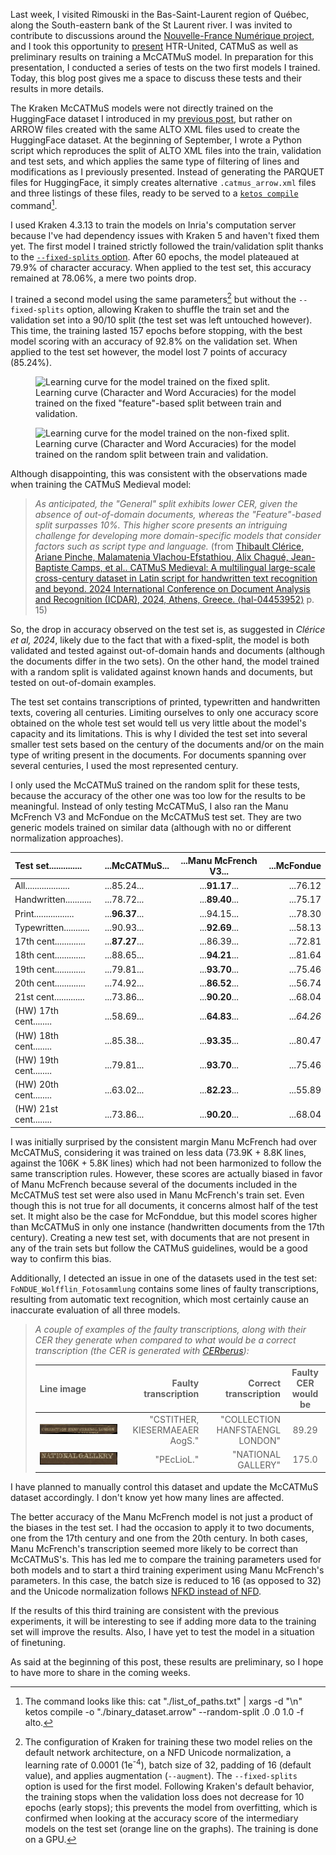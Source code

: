 <!--
.. title: 022 - McCATMuS #5 - Training models
.. slug: 022
.. date: 2024-09-23
.. tags: CATMuS, HTR, datasets
.. category: dataset
.. link: 
.. status:
.. description: 
.. type: text
-->

Last week, I visited Rimouski in the Bas-Saint-Laurent region of Québec, along the South-eastern bank of the St Laurent river. I was invited to contribute to discussions around the [Nouvelle-France Numérique project](https://nouvellefrancenumerique.info/), and I took this opportunity to [present](https://inria.hal.science/hal-04706828) HTR-United, CATMuS as well as preliminary results on training a McCATMuS model. In preparation for this presentation, I conducted a series of tests on the two first models I trained. Today, this blog post gives me a space to discuss these tests and their results in more details.

The Kraken McCATMuS models were not directly trained on the HuggingFace dataset I introduced in my [previous post](./021/), but rather on ARROW files created with the same ALTO XML files used to create the HuggingFace dataset. At the beginning of September, I wrote a Python script which reproduces the split of ALTO XML files into the train, validation and test sets, and which applies the same type of filtering of lines and modifications as I previously presented. Instead of generating the PARQUET files for HuggingFace, it simply creates alternative `.catmus_arrow.xml` files and three listings of these files, ready to be served to a [`ketos compile`](https://kraken.re/4.3.0/ketos.html#binary-datasets) command[^compile].

I used Kraken 4.3.13 to train the models on Inria's computation server because I've had dependency issues with Kraken 5 and haven't fixed them yet. The first model I trained strictly followed the train/validation split thanks to the [`--fixed-splits` option](https://github.com/mittagessen/kraken/blob/cdfb923eba8d7dba10b6f32fb73bdf1e355aaf74/kraken/ketos/recognition.py#L129C16-L129C30). After 60 epochs, the model plateaued at 79.9% of character accuracy. When applied to the test set, this accuracy remained at 78.06%, a mere two points drop.

I trained a second model using the same parameters[^params] but without the `--fixed-splits` option, allowing Kraken to shuffle the train set and the validation set into a 90/10 split (the test set was left untouched however). This time, the training lasted 157 epochs before stopping, with the best model scoring with an accuracy of 92.8% on the validation set. When applied to the test set however, the model lost 7 points of accuracy (85.24%).

<figure>
    <img src="/images/mccatmus_v1_entraînement_fixedsplits.png"
         alt="Learning curve for the model trained on the fixed split.">
    <figcaption>Learning curve (Character and Word Accuracies) for the model trained on the fixed "feature"-based split between train and validation.</figcaption>
</figure>

<figure>
    <img src="/images/mccatmus_v1_entraînement.png"
         alt="Learning curve for the model trained on the non-fixed split.">
    <figcaption>Learning curve (Character and Word Accuracies) for the model trained on the random split between train and validation.</figcaption>
</figure>


Although disappointing, this was consistent with the observations made when training the CATMuS Medieval model:

> *As anticipated, the "General" split exhibits lower CER, given the absence of out-of-domain documents, whereas the "Feature"-based split surpasses 10%. This higher score presents an intriguing challenge for developing more domain-specific models that consider factors such as script type and language.* (from [Thibault Clérice, Ariane Pinche, Malamatenia Vlachou-Efstathiou, Alix Chagué, Jean-Baptiste Camps, et al.. CATMuS Medieval: A multilingual large-scale cross-century dataset in Latin script for handwritten text recognition and beyond. 2024 International Conference on Document Analysis and Recognition (ICDAR), 2024, Athens, Greece. ⟨hal-04453952⟩](https://univ-paris8.hal.science/hal-04453952v1) p. 15)

So, the drop in accuracy observed on the test set is, as suggested in *Clérice et al, 2024*, likely due to the fact that with a fixed-split, the model is both validated and tested against out-of-domain hands and documents (although the documents differ in the two sets). On the other hand, the model trained with a random split is validated against known hands and documents, but tested on out-of-domain examples.

The test set contains transcriptions of printed, typewritten and handwritten texts, covering all centuries. Limiting ourselves to only one accuracy score obtained on the whole test set would tell us very little about the model's capacity and its limitations. This is why I divided the test set into several smaller test sets based on the century of the documents and/or on the main type of writing present in the documents. For documents spanning over several centuries, I used the most represented century.

I only used the McCATMuS trained on the random split for these tests, because the accuracy of the other one was too low for the results to be meaningful. Instead of only testing McCATMuS, I also ran the Manu McFrench V3 and McFondue on the McCATMuS test set. They are two generic models trained on similar data (although with no or different normalization approaches).

| Test set.............. | ...McCATMuS...     | ...Manu McFrench V3...   | ...McFondue   |
| :--------------------- | :----------------- | :----------------------: | ------------: |
| All................... | ...85.24...        | ...**91.17**...          | ...76.12      |
| Handwritten........... | ...78.72...        | ...**89.40**...          | ...75.17      |
| Print................. | ...**96.37**...    | ...94.15...              | ...78.30      |
| Typewritten........... | ...90.93...        | ...**92.69**...          | ...58.13      |
| 17th cent............. | ...**87.27**...    | ...86.39...              | ...72.81      |
| 18th cent............. | ...88.65...        | ...**94.21**...          | ...81.64      |
| 19th cent............. | ...79.81...        | ...**93.70**...          | ...75.46      |
| 20th cent............. | ...74.92...        | ...**86.52**...          | ...56.74      |
| 21st cent............. | ...73.86...        | ...**90.20**...          | ...68.04      |
| (HW) 17th cent........ | ...58.69...        | ...**64.83**...          | ...*64.26*    |
| (HW) 18th cent........ | ...85.38...        | ...**93.35**...          | ...80.47      |
| (HW) 19th cent........ | ...79.81...        | ...**93.70**...          | ...75.46      |
| (HW) 20th cent........ | ...63.02...        | ...**82.23**...          | ...55.89      |
| (HW) 21st cent........ | ...73.86...        | ...**90.20**...          | ...68.04      |

<!-- add plot? -->

I was initially surprised by the consistent margin Manu McFrench had over McCATMuS, considering it was trained on less data (73.9K + 8.8K lines, against the 106K + 5.8K lines) which had not been harmonized to follow the same transcription rules. However, these scores are actually biased in favor of Manu McFrench because several of the documents included in the McCATMuS test set were also used in Manu McFrench's train set. Even though this is not true for all documents, it concerns almost half of the test set. It might also be the case for McFonddue, but this model scores higher than McCATMuS in only one instance (handwritten documents from the 17th century). Creating a new test set, with documents that are not present in any of the train sets but follow the CATMuS guidelines, would be a good way to confirm this bias.

Additionally, I detected an issue in one of the datasets used in the test set: `FoNDUE_Wolfflin_Fotosammlung` contains some lines of faulty transcriptions, resulting from automatic text recognition, which most certainly cause an inaccurate evaluation of all three models.

> *A couple of examples of the faulty transcriptions, along with their CER they generate when compared to what would be a correct transcription (the CER is generated with [CERberus](https://github.com/WHaverals/CERberus)):*
>  
> | Line image | Faulty transcription | Correct transcription | Faulty CER would be |
> | :--------- | -------------------: | --------------------: | :-----------------: |
> | ![text line images reading, in print, "COLLECTION HANFSTAENGL LONDON"](/images/fotosammlung_error_example1.jpg) | "CSTITHER, KIESERMAEAER AogS." | "COLLECTION HANFSTAENGL LONDON" | 89.29 |
> | ![text line image reading, in print, "NATIONAL GALLERY"](/images/fotosammlung_error_example2.jpg) | "PEcLioL." | "NATIONAL GALLERY" | 175.0 |

I have planned to manually control this dataset and update the McCATMuS dataset accordingly. I don't know yet how many lines are affected.

The better accuracy of the Manu McFrench model is not just a product of the biases in the test set. I had the occasion to apply it to two documents, one from the 17th century and one from the 20th century. In both cases, Manu McFrench's transcription seemed more likely to be correct than McCATMuS's. This has led me to compare the training parameters used for both models and to start a third training experiment using Manu McFrench's parameters. In this case, the batch size is reduced to 16 (as opposed to 32) and the Unicode normalization follows [NFKD instead of NFD](https://unicode.org/reports/tr15/#Compatibility_Composite_Figure).

If the results of this third training are consistent with the previous experiments, it will be interesting to see if adding more data to the training set will improve the results. Also, I have yet to test the model in a situation of finetuning.

As said at the beginning of this post, these results are preliminary, so I hope to have more to share in the coming weeks.

<!-- footnotes -->

[^compile]: The command looks like this: cat "./list_of_paths.txt" | xargs -d "\n" ketos compile -o "./binary_dataset.arrow" --random-split .0 .0 1.0 -f alto.

[^params]: The configuration of Kraken for training these two model relies on the default network architecture, on a NFD Unicode normalization, a learning rate of 0.0001 (1e<sup>-4</sup>), batch size of 32, padding of 16 (default value), and applies augmentation (`--augment`). The `--fixed-splits` option is used for the first model. Following Kraken's default behavior, the training stops when the validation loss does not decrease for 10 epochs (early stops); this prevents the model from overfitting, which is confirmed when looking at the accuracy score of the intermediary models on the test set (orange line on the graphs). The training is done on a GPU.
